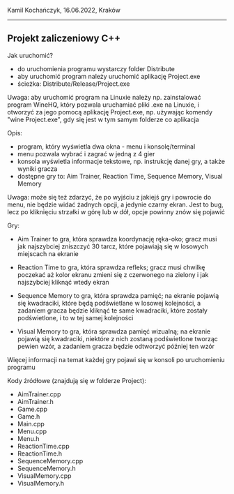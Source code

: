 Kamil Kochańczyk, 16.06.2022, Kraków


------------------------
Projekt zaliczeniowy C++
------------------------


Jak uruchomić?
- do uruchomienia programu wystarczy folder Distribute
- aby uruchomić program należy uruchomić aplikację Project.exe
- ścieżka: Distribute/Release/Project.exe

Uwaga: aby uruchomić program na Linuxie należy np. zainstalować program WineHQ, który pozwala uruchamiać pliki .exe na Linuxie, i otworzyć za jego pomocą aplikację Project.exe, np. używając komendy "wine Project.exe", gdy się jest w tym samym folderze co aplikacja


Opis:
- program, który wyświetla dwa okna - menu i konsolę/terminal
- menu pozwala wybrać i zagrać w jedną z 4 gier
- konsola wyświetla informacje tekstowe, np. instrukcję danej gry, a także wyniki gracza
- dostępne gry to: Aim Trainer, Reaction Time, Sequence Memory, Visual Memory

Uwaga: może się też zdarzyć, że po wyjściu z jakiejś gry i powrocie do menu, nie będzie widać żadnych opcji, a jedynie czarny ekran. Jest to bug, lecz po kliknięciu strzałki w górę lub w dół, opcje powinny znów się pojawić


Gry:
- Aim Trainer to gra, która sprawdza koordynację ręka-oko; gracz musi jak najszybciej zniszczyć 30 tarcz, które pojawiają się w losowych miejscach na ekranie

- Reaction Time to gra, która sprawdza refleks; gracz musi chwilkę poczekać aż kolor ekranu zmieni się z czerwonego na zielony i jak najszybciej kliknąć wtedy ekran

- Sequence Memory to gra, która sprawdza pamięć; na ekranie pojawią się kwadraciki, które będą podświetlane w losowej kolejności, a zadaniem gracza będzie kliknąć te same kwadraciki, które zostały podświetlone, i to w tej samej kolejności

- Visual Memory to gra, która sprawdza pamięć wizualną; na ekranie pojawią się kwadraciki, niektóre z nich zostaną podświetlone tworząc pewien wzór, a zadaniem gracza będzie odtworzyć później ten wzór

Więcej informacji na temat każdej gry pojawi się w konsoli po uruchomieniu programu


Kody źródłowe (znajdują się w folderze Project):
- AimTrainer.cpp
- AimTrainer.h
- Game.cpp
- Game.h
- Main.cpp
- Menu.cpp
- Menu.h
- ReactionTime.cpp
- ReactionTime.h
- SequenceMemory.cpp
- SequenceMemory.h
- VisualMemory.cpp
- VisualMemory.h
